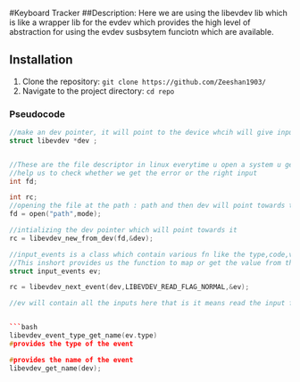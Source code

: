 #Keyboard Tracker
##Description:
Here we are using the libevdev lib which is like a wrapper lib for the evdev which provides the high level of abstraction for using the evdev susbsytem funciotn which are available.

## Installation
1. Clone the repository: `git clone https://github.com/Zeeshan1903/`
2. Navigate to the project directory: `cd repo`


### Pseudocode
```cpp
//make an dev pointer, it will point to the device whcih will give input from the liibevdev
struct libevdev *dev ;


//These are the file descriptor in linux everytime u open a system u get the file descriptor value which is integer
//help us to check whether we get the error or the right input  
int fd;

int rc;
//opening the file at the path : path and then dev will point towards that device
fd = open("path",mode);

//intializing the dev pointer which will point towards it 
rc = libevdev_new_from_dev(fd,&dev);

//input_events is a class which contain various fn like the type,code,value for the inputs we get 
//This inshort provides us the function to map or get the value from the complex input we get from the kernel 
struct input_events ev;

rc = libevdev_next_event(dev,LIBEVDEV_READ_FLAG_NORMAL,&ev);

//ev will contain all the inputs here that is it means read the input from the next input we get from teh device dev and in a normal way and store it ev 


```bash
libevdev_event_type_get_name(ev.type)
#provides the type of the event

#provides the name of the event
libevdev_get_name(dev);


